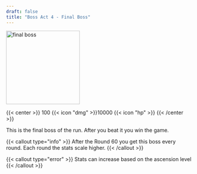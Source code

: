```yaml
---
draft: false
title: "Boss Act 4 - Final Boss"
---
```


<img src="/images/enemies/bosses/boss_4_spr_0.png" alt="final boss" width="200"/>

{{< center >}}
100 {{< icon "dmg" >}}10000 {{< icon "hp" >}}
{{< /center >}}

This is the final boss of the run. After you beat it you win the game.

{{< callout type="info" >}}
  After the Round 60 you get this boss every round. Each round the stats scale higher.
{{< /callout >}}

{{< callout type="error" >}}
Stats can increase based on the ascension level
{{< /callout >}}